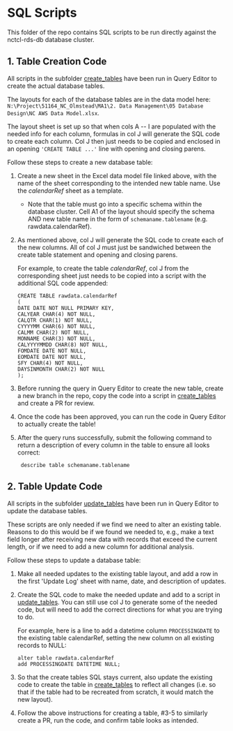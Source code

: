 # **SQL Scripts**

This folder of the repo contains SQL scripts to be run directly against the nctcl-rds-db database cluster.

## **1. Table Creation Code**

All scripts in the subfolder [create_tables](./create_tables) have been run in Query Editor to create the actual database tables.

The layouts for each of the database tables are in the data model here: `N:\Project\51164_NC_Olmstead\MA1\2. Data Management\05 Database Design\NC AWS Data Model.xlsx`.

The layout sheet is set up so that when cols A -- I are populated with the needed info for each column, formulas in col J will generate the SQL code to create each column. Col J then just needs to be copied and enclosed in an opening `'CREATE TABLE ...'` line with opening and closing parens.

Follow these steps to create a new database table:

1. Create a new sheet in the Excel data model file linked above, with the name of the sheet corresponding to the intended new table name. Use the *calendarRef* sheet as a template.
   - Note that the table must go into a specific schema within the database cluster. Cell A1 of the layout should specify the schema AND new table name in the form of `schemaname.tablename` (e.g. rawdata.calendarRef).

2. As mentioned above, col J will generate the SQL code to create each of the new columns. All of col J must just be sandwiched between the create table statement and opening and closing parens.

    For example, to create the table *calendarRef*, col J from the corresponding sheet just needs to be copied into a script with the additional SQL code appended:

    ```
    CREATE TABLE rawdata.calendarRef 
    (
    DATE DATE NOT NULL PRIMARY KEY,
    CALYEAR CHAR(4) NOT NULL,
    CALQTR CHAR(1) NOT NULL,
    CYYYYMM CHAR(6) NOT NULL,
    CALMM CHAR(2) NOT NULL,
    MONNAME CHAR(3) NOT NULL,
    CALYYYYMMDD CHAR(8) NOT NULL,
    FOMDATE DATE NOT NULL,
    EOMDATE DATE NOT NULL,
    SFY CHAR(4) NOT NULL,
    DAYSINMONTH CHAR(2) NOT NULL
    );
    ```

3. Before running the query in Query Editor to create the new table, create a new branch in the repo, copy the code into a script in [create_tables](./create_tables) and create a PR for review.

4. Once the code has been approved, you can run the code in Query Editor to actually create the table!

5. After the query runs successfully, submit the following command to return a description of every column in the table to ensure all looks correct:

   ```
    describe table schemaname.tablename
   ```

## **2. Table Update Code**

All scripts in the subfolder [update_tables](./update_tables) have been run in Query Editor to update the database tables.

These scripts are only needed if we find we need to alter an existing table. Reasons to do this would be if we found we needed to, e.g., make a text field longer after receiving new data with records that exceed the current length, or if we need to add a new column for additional analysis.

Follow these steps to update a database table:

1. Make all needed updates to the existing table layout, and add a row in the first 'Update Log' sheet with name, date, and description of updates.

2. Create the SQL code to make the needed update and add to a script in [update_tables](./update_tables). You can still use col J to generate some of the needed code, but will need to add the correct directions for what you are trying to do.

    For example, here is a line to add a datetime column `PROCESSINGDATE` to the existing table calendarRef, setting the new column on all existing records to NULL:

    ```
    alter table rawdata.calendarRef
    add PROCESSINGDATE DATETIME NULL;
    ```

3. So that the create tables SQL stays current, also update the existing code to create the table in [create_tables](./create_tables) to reflect all changes (i.e. so that if the table had to be recreated from scratch, it would match the new layout).

4. Follow the above instructions for creating a table, #3-5 to similarly create a PR, run the code, and confirm table looks as intended.